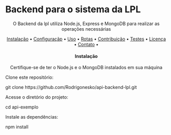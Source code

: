 # Backend para o sistema da LPL

<p align="center">
    O Backend da lpl utiliza Node.js, Express e MongoDB para realizar as operações necessárias
</p>
<p align="center">
 <a href="#instalacao">Instalação</a> •
 <a href="#configuracao">Configuraçãp</a> • 
 <a href="#uso">Uso</a> • 
 <a href="#rotas">Rotas</a> • 
 <a href="#contribuicao">Contribuição</a> • 
 <a href="#testes">Testes</a> • 
 <a href="#licenca">Licença</a> • 
 <a href="#contato">Contato</a> • 
</p>

<h4 align="center"> 
	Instalação
</h4>
<p align="center">
    Certifique-se de ter o Node.js e o MongoDB instalados em sua máquina
    <p>
        Clone este repositório:
    </p>
        <p>
        git clone https://github.com/Rodrigonesko/api-backend-lpl.git
    </p>
    <p>
        Acesse o diretório do projeto:
        <p>
        cd api-exemplo
        </p>
    </p>
    <p>
        Instale as dependências:
        <p>
        npm install
        </p>
    </p>
</p>
